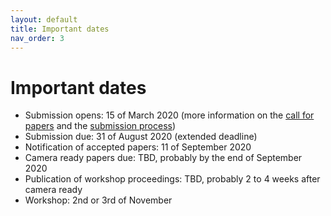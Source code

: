 ```yaml
---
layout: default
title: Important dates
nav_order: 3
---
```


# Important dates
* Submission opens: 15 of March 2020 (more information on the [call for papers](./cfp) and the [submission process](./submission))
* Submission due: 31 of August 2020 (extended deadline)
* Notification of accepted papers: 11 of September 2020
* Camera ready papers due: TBD, probably by the end of September 2020
* Publication of workshop proceedings: TBD, probably 2 to 4 weeks after camera ready
* Workshop: 2nd or 3rd of November